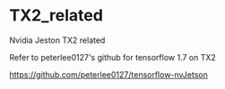 # TX2_related
Nvidia Jeston TX2 related

Refer to peterlee0127's github for tensorflow 1.7 on TX2

https://github.com/peterlee0127/tensorflow-nvJetson
